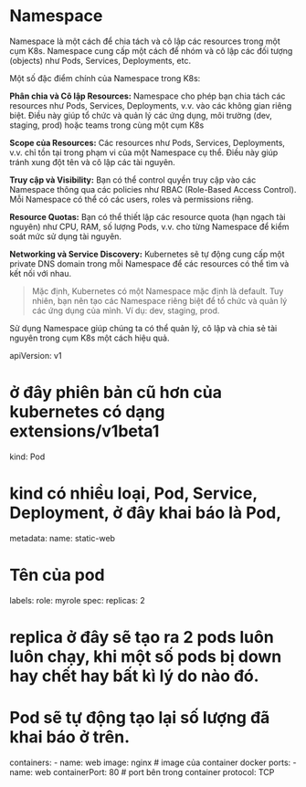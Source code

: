# Namespace

Namespace là một cách để chia tách và cô lập các resources trong một cụm K8s. Namespace cung cấp một cách để nhóm và cô lập các đối tượng (objects) như Pods, Services, Deployments, etc.

Một số đặc điểm chính của Namespace trong K8s:

**Phân chia và Cô lập Resources:** Namespace cho phép bạn chia tách các resources như Pods, Services, Deployments, v.v. vào các không gian riêng biệt. Điều này giúp tổ chức và quản lý các ứng dụng, môi trường (dev, staging, prod) hoặc teams trong cùng một cụm K8s

**Scope của Resources:** Các resources như Pods, Services, Deployments, v.v. chỉ tồn tại trong phạm vi của một Namespace cụ thể. Điều này giúp tránh xung đột tên và cô lập các tài nguyên.

**Truy cập và Visibility:** Bạn có thể control quyền truy cập vào các Namespace thông qua các policies như RBAC (Role-Based Access Control). Mỗi Namespace có thể có các users, roles và permissions riêng.

**Resource Quotas:** Bạn có thể thiết lập các resource quota (hạn ngạch tài nguyên) như CPU, RAM, số lượng Pods, v.v. cho từng Namespace để kiểm soát mức sử dụng tài nguyên.

**Networking và Service Discovery:** Kubernetes sẽ tự động cung cấp một private DNS domain trong mỗi Namespace để các resources có thể tìm và kết nối với nhau.

> Mặc định, Kubernetes có một Namespace mặc định là default. Tuy nhiên, bạn nên tạo các Namespace riêng biệt để tổ chức và quản lý các ứng dụng của mình. Ví dụ: dev, staging, prod.

Sử dụng Namespace giúp chúng ta có thể quản lý, cô lập và chia sẻ tài nguyên trong cụm K8s một cách hiệu quả.


apiVersion: v1
# ở đây phiên bản cũ hơn của kubernetes có dạng extensions/v1beta1
kind: Pod
# kind có nhiều loại, Pod, Service, Deployment, ở đây khai báo là Pod,
metadata:
  name: static-web
  # Tên của pod
  labels:
    role: myrole
spec:
  replicas: 2
  # replica ở đây sẽ tạo ra 2 pods luôn luôn chạy, khi một số pods bị down hay chết hay bất kì lý do nào đó.
  # Pod sẽ tự động tạo lại số lượng đã khai báo ở trên.
  containers:
    - name: web
      image: nginx
      # image của container docker
      ports:
        - name: web
          containerPort: 80
          # port bên trong container
          protocol: TCP